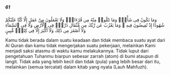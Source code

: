 ##### 61

<span class="ayah">وَمَا تَكُونُ فِى شَأْنٍۢ وَمَا تَتْلُوا۟ مِنْهُ مِن قُرْءَانٍۢ وَلَا تَعْمَلُونَ مِنْ عَمَلٍ إِلَّا كُنَّا عَلَيْكُمْ شُهُودًا إِذْ تُفِيضُونَ فِيهِ ۚ وَمَا يَعْزُبُ عَن رَّبِّكَ مِن مِّثْقَالِ ذَرَّةٍۢ فِى ٱلْأَرْضِ وَلَا فِى ٱلسَّمَآءِ وَلَآ أَصْغَرَ مِن ذَٰلِكَ وَلَآ أَكْبَرَ إِلَّا فِى كِتَٰبٍۢ مُّبِينٍ</span>

<span class="ayah_translation">Kamu tidak berada dalam suatu keadaan dan tidak membaca suatu ayat dari Al Quran dan kamu tidak mengerjakan suatu pekerjaan, melainkan Kami menjadi saksi atasmu di waktu kamu melakukannya. Tidak luput dari pengetahuan Tuhanmu biarpun sebesar zarrah (atom) di bumi ataupun di langit. Tidak ada yang lebih kecil dan tidak (pula) yang lebih besar dari itu, melainkan (semua tercatat) dalam kitab yang nyata (Lauh Mahfuzh).</span>
